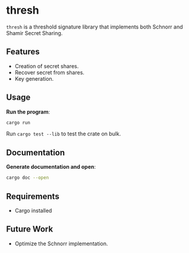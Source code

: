 # thresh

`thresh` is a threshold signature library that implements both Schnorr and Shamir Secret Sharing.

## Features

- Creation of secret shares.
- Recover secret from shares.
- Key generation.

## Usage

**Run the program**:
   ```bash
   cargo run
   ```
   Run `cargo test --lib` to test the crate on bulk.

## Documentation
**Generate documentation and open**:
  ```bash
  cargo doc --open
  ```

## Requirements

- Cargo installed

## Future Work

- Optimize the Schnorr implementation.
